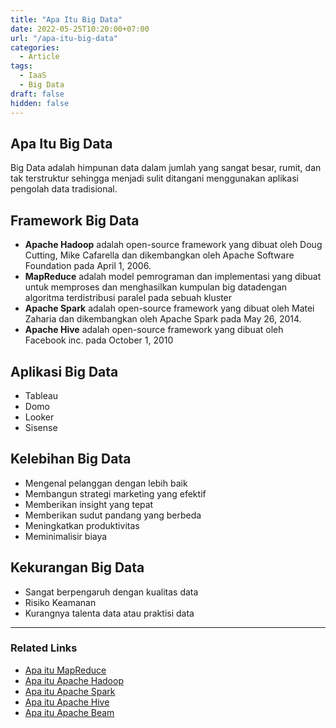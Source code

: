 ```yaml
---
title: "Apa Itu Big Data"
date: 2022-05-25T10:20:00+07:00
url: "/apa-itu-big-data"
categories:
  - Article
tags:
  - IaaS
  - Big Data
draft: false
hidden: false
---
```


## Apa Itu Big Data
Big Data adalah himpunan data dalam jumlah yang sangat besar, rumit, dan tak terstruktur sehingga menjadi sulit ditangani menggunakan aplikasi pengolah data tradisional. 

## Framework Big Data
- **Apache Hadoop**
	adalah open-source framework yang dibuat oleh Doug Cutting, Mike Cafarella dan dikembangkan oleh Apache Software  Foundation pada April 1, 2006.
- **MapReduce**
	adalah model pemrograman dan implementasi yang dibuat untuk memproses dan menghasilkan kumpulan big datadengan algoritma terdistribusi paralel pada sebuah kluster
- **Apache Spark**
	adalah open-source framework yang dibuat oleh Matei Zaharia dan dikembangkan oleh Apache Spark pada May 26, 2014.
- **Apache Hive**
	adalah open-source framework yang dibuat oleh Facebook inc. pada October 1, 2010

## Aplikasi Big Data
- Tableau
- Domo
- Looker
- Sisense 

## Kelebihan Big Data
- Mengenal pelanggan dengan lebih baik
- Membangun strategi marketing yang efektif
- Memberikan insight yang tepat
- Memberikan sudut pandang yang berbeda
- Meningkatkan produktivitas
- Meminimalisir biaya 

## Kekurangan Big Data
- Sangat berpengaruh dengan kualitas data
- Risiko Keamanan
- Kurangnya talenta data atau praktisi data


---
### Related Links
- [Apa itu MapReduce](/apa-itu-map-reduce)
- [Apa itu Apache Hadoop](/apa-itu-apache-hadoop)
- [Apa itu Apache Spark](/apa-itu-apache-spark)
- [Apa itu Apache Hive](/apa-itu-apache-hive)
- [Apa itu Apache Beam](/apa-itu-apache-beam)